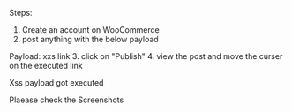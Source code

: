 Steps:

1. Create an account on WooCommerce
2. post anything with the below payload

Payload: <a onmouseover="alert(document.cookie)">xxs link</a>
3. click on "Publish"
4. view the post and move the curser on the executed link

Xss payload got executed

Plaease check the Screenshots
